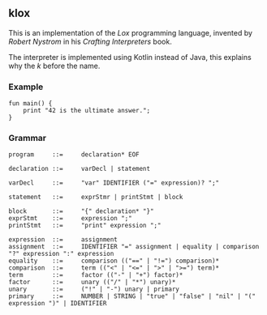 ## klox

This is an implementation of the _Lox_ programming language, invented by _Robert Nystrom_ in his
_Crafting Interpreters_ book.

The interpreter is implemented using Kotlin instead of Java, this explains why the _k_ before the name.

### Example

```lox
fun main() {
    print "42 is the ultimate answer.";
}
```
### Grammar

```
program     ::=     declaration* EOF

declaration ::=     varDecl | statement

varDecl     ::=     "var" IDENTIFIER ("=" expression)? ";"

statement   ::=     exprStmr | printStmt | block

block       ::=     "{" declaration* "}"
exprStmt    ::=     expression ";"
printStmt   ::=     "print" expression ";"

expression  ::=     assignment
assignment  ::=     IDENTIFIER "=" assignment | equality | comparison "?" expression ":" expression
equality    ::=     comparison (("==" | "!=") comparison)*
comparison  ::=     term (("<" | "<=" | ">" | ">=") term)*
term        ::=     factor (("-" | "+") factor)*
factor      ::=     unary (("/" | "*") unary)*
unary       ::=     ("!" | "-") unary | primary
primary     ::=     NUMBER | STRING | "true" | "false" | "nil" | "(" expression ")" | IDENTIFIER
```